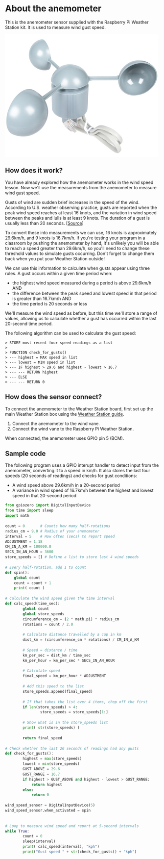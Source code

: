 # About the anemometer

This is the anemometer sensor supplied with the Raspberry Pi Weather Station kit. It is used to measure wind gust speed.

![Anemometer](images/anemometer.png)

## How does it work?

You have already explored how the anemometer works in the wind speed lesson. Now we'll use the measurements from the anemometer to measure wind gust speed.

Gusts of wind are sudden brief increases in the speed of the wind. According to U.S. weather observing practice, gusts are reported when the peak wind speed reaches at least 16 knots, and the variation in wind speed between the peaks and lulls is at least 9 knots. The duration of a gust is usually less than 20 seconds. [[Source](http://glossary.ametsoc.org/wiki/Gust)]

To convert these into measurements we can use, 16 knots is approximately 29.6km/h, and 9 knots is 16.7km/h. If you're testing your program in a classroom by pushing the anemometer by hand, it's unlikely you will be able to reach a speed greater than 29.6km/h, so you'll need to change these threshold values to simulate gusts occurring. Don't forget to change them back when you put your Weather Station outside!

We can use this information to calculate when gusts appear using three rules. A gust occurs within a given time period when:

- the highest wind speed measured during a period is above 29.6km/h AND
- the difference between the peak speed and lowest speed in that period is greater than 16.7km/h AND
- the time period is 20 seconds or less

We'll measure the wind speed as before, but this time we'll store a range of values, allowing us to calculate whether a gust has occurred within the last 20-second time period.

The following algorithm can be used to calculate the gust speed:

    > STORE most recent four speed readings as a list
    >
    > FUNCTION check_for_gusts()
    > --- highest = MAX speed in list
    > --- lowest = MIN speed in list
    > --- IF highest > 29.6 and highest - lowest > 16.7
    > --- --- RETURN highest
    > --- ELSE
    > --- --- RETURN 0

## How does the sensor connect?

To connect the anemometer to the Weather Station board, first set up the main Weather Station box using the [Weather Station guide](https://www.raspberrypi.org/learning/weather-station-guide).

1. Connect the anemometer to the wind vane.
1. Connect the wind vane to the Raspberry Pi Weather Station.

When connected, the anemometer uses GPIO pin 5 (BCM).


## Sample code

The following program uses a GPIO interupt handler to detect input from the anemometer, converting it to a speed in km/h. It also stores the last four speeds (20 seconds of readings) and checks for gust conditions:

- A wind speed above 29.6km/h in a 20-second period
- A variance in wind speed of 16.7km/h between the highest and lowest speed in that 20-second period

```python
from gpiozero import DigitalInputDevice
from time import sleep
import math

count = 0       # Counts how many half-rotations
radius_cm = 9.0 # Radius of your anemometer
interval = 5    # How often (secs) to report speed
ADJUSTMENT = 1.18
CM_IN_A_KM = 100000.0
SECS_IN_AN_HOUR = 3600
store_speeds = [] # Define a list to store last 4 wind speeds

# Every half-rotation, add 1 to count
def spin():
    global count
    count = count + 1
    print( count )

# Calculate the wind speed given the time interval
def calc_speed(time_sec):
        global count
        global store_speeds
        circumference_cm = (2 * math.pi) * radius_cm        
        rotations = count / 2.0

        # Calculate distance travelled by a cup in km
        dist_km = (circumference_cm * rotations) / CM_IN_A_KM

        # Speed = distance / time
        km_per_sec = dist_km / time_sec
        km_per_hour = km_per_sec * SECS_IN_AN_HOUR

        # Calculate speed
        final_speed = km_per_hour * ADJUSTMENT

        # Add this speed to the list
        store_speeds.append(final_speed)

        # If that takes the list over 4 items, chop off the first
        if len(store_speeds) > 4:
                store_speeds = store_speeds[1:]

        # Show what is in the store_speeds list
        print( str(store_speeds) )

        return final_speed

# Check whether the last 20 seconds of readings had any gusts
def check_for_gusts():
        highest = max(store_speeds)
        lowest = min(store_speeds)
        GUST_ABOVE = 29.6       
        GUST_RANGE = 16.7
        if highest > GUST_ABOVE and highest - lowest > GUST_RANGE:
            return highest
        else:
            return 0      

wind_speed_sensor = DigitalInputDevice(5)
wind_speed_sensor.when_activated = spin


# Loop to measure wind speed and report at 5-second intervals
while True:
        count = 0
        sleep(interval)
        print( calc_speed(interval), "kph")
        print("Gust speed " + str(check_for_gusts() + "kph")

```
